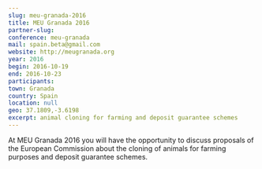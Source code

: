 ```yaml
---
slug: meu-granada-2016
title: MEU Granada 2016
partner-slug:
conference: meu-granada
mail: spain.beta@gmail.com
website: http://meugranada.org
year: 2016
begin: 2016-10-19
end: 2016-10-23
participants:
town: Granada
country: Spain
location: null
geo: 37.1809,-3.6198
excerpt: animal cloning for farming and deposit guarantee schemes
---
```


At MEU Granada 2016 you will have the opportunity to discuss proposals of the European Commission about the cloning of animals for farming purposes and deposit guarantee schemes.
